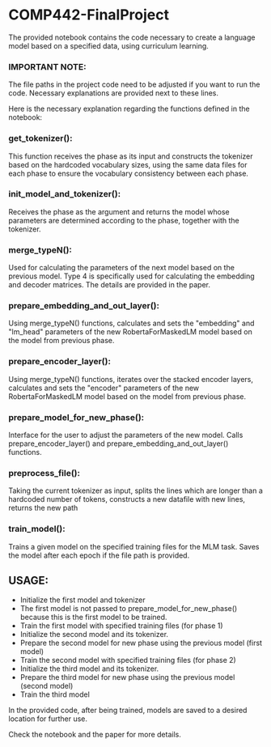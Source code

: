 # COMP442-FinalProject

The provided notebook contains the code necessary to create a language model
based on a specified data, using curriculum learning. 

### IMPORTANT NOTE:

The file paths in the project code need to be adjusted if you want to run the code.
Necessary explanations are provided next to these lines.

Here is the necessary explanation regarding the functions defined in the
notebook:

### get_tokenizer():
This function receives the phase as its input and constructs the tokenizer 
based on the hardcoded vocabulary sizes, using the same data files for each phase
to ensure the vocabulary consistency between each phase.

### init_model_and_tokenizer():
Receives the phase as the argument and returns the model whose parameters are
determined according to the phase, together with the tokenizer.

### merge_typeN():
Used for calculating the parameters of the next model based on the previous model.
Type 4 is specifically used for calculating the embedding and 
decoder matrices. The details are provided in the paper.

### prepare_embedding_and_out_layer():
Using merge_typeN() functions, calculates and sets the "embedding" and "lm_head"
parameters of the new RobertaForMaskedLM model based on the model from previous phase.

### prepare_encoder_layer():
Using merge_typeN() functions, iterates over the stacked encoder layers,
calculates and sets the "encoder" parameters of the
new RobertaForMaskedLM model based on the model from previous phase.

### prepare_model_for_new_phase():
Interface for the user to adjust the parameters of the new model.
Calls prepare_encoder_layer() and prepare_embedding_and_out_layer() functions.

### preprocess_file():
Taking the current tokenizer as input, splits the lines which are longer than a
hardcoded number of tokens, constructs a new datafile with new lines, returns the
new path

### train_model():
Trains a given model on the specified training files for the MLM task. Saves the
model after each epoch if the file path is provided.


## USAGE:

- Initialize the first model and tokenizer
- The first model is not passed to prepare_model_for_new_phase() because this is the
first model to be trained.
- Train the first model with specified training files (for phase 1)
- Initialize the second model and its tokenizer.
- Prepare the second model for new phase using the previous model (first model)
- Train the second model with specified training files (for phase 2)
- Initialize the third model and its tokenizer.
- Prepare the third model for new phase using the previous model (second model)
- Train the third model

In the provided code, after being trained, models are saved to a desired location
for further use.

Check the notebook and the paper for more details.
